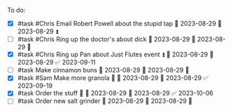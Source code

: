 To do:
- [x] #task #Chris Email Robert Powell about the stupid tap 📅 2023-08-29 🛫 2023-08-29 ⏫ 
- [ ] #task #Chris Ring up the doctor's about dick 📅 2023-08-29 🛫 2023-08-29 🔼 
- [x] #task #Chris Ring up Pan about Just Flutes event ⏫ 🛫 2023-08-29 📅 2023-08-29 ✅ 2023-09-11
- [ ] #task Make cinnamon buns 📅 2023-08-29 🛫 2023-08-29 🔽 
- [x] #task #Sam Make more granola 🔼 🛫 2023-08-29 📅 2023-08-29 ✅ 2023-09-19
- [x] #task Order the stuff 🔼 🛫 2023-08-29 📅 2023-08-29 ✅ 2023-10-06
- [ ] #task Order new salt grinder 📅 2023-08-29 🛫 2023-08-29 🔽 